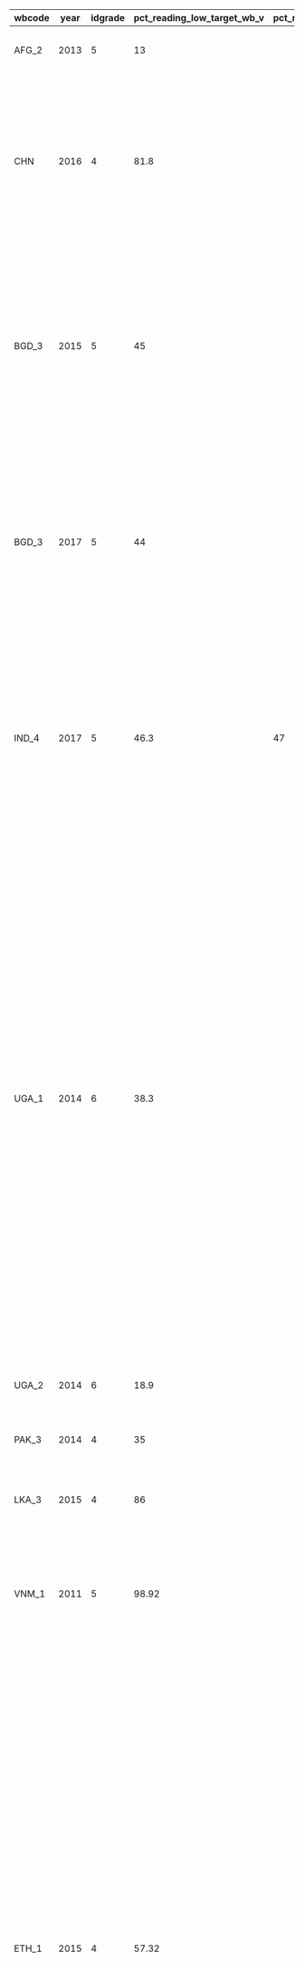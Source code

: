 ﻿| wbcode | year | idgrade | pct_reading_low_target_wb_v | pct_read_low_fe | pct_read_low_ma | cutoff | source | justification | status |
|---|---|---|---|---|---|---|---|---|---|
|AFG_2|2013|5|13|||Level 10|2013 Grade 6 National Assessment (MTEG)| UIS (Tuesday, September 10, 2019 12:00 PM)| Accepted|
|CHN|2016|4|81.8|||Moderate level|Chinese National Compulsory Education Quality Assessment; Grade 4|UIS (National Learning Assessment (NLA): Chinese National Compulsory Education Quality Assessment; Grade 4 (+1); Minimum proficiency level: Moderate).   | Accepted|
|BGD_3|2015|5|45|||Proficient|National Student Assessment (NSA); Grade 5 Bangla|National Learning Assessment (NLA): National Student Assessment (NSA); Grade 5; Minimum proficiency level: Proficient; Domain: Language; UIS (Thursday, May 30, 2019 4:28 PM)| Accepted|
|BGD_3|2017|5|44|||Proficient level|National Student Assessment (NSA); Grade 5 Bangla|National Learning Assessment (NLA): National Student Assessment (NSA); Grade 5; Minimum proficiency level: Proficient; Domain: Language; UIS (Thursday, May 30, 2019 4:28 PM)| Accepted|
|IND_4|2017|5|46.3|47|45|Intermediate level| 2017 NAS grade 5 language; Class V|National Learning Assessment (NLA): National Achievement Survey - Class V; Grade 5; Minimum proficiency level: Intermediate; UIS (Wednesday, May 29, 2019 10:53 AM)| Accepted|
|UGA_1|2014|6|38.3|||Score|National Assessment of Progress in Education (NAPE), Grade 6 English test |email from Marguerite: The National Assessment of Progress in Education (NAPE) is Uganda’s main national assessment program. In 2014, it assessed the English and Math achievement levels of a nationally representative sample of students in Grade 3 and 6, covering both government and private schools. Achievement was measured in relation to the objectives of the national curriculum. The Grade 6 English test covers reading, writing and grammar. 40% of the test is devoted to reading, 40% to writing, and 20% to grammar. | Rejected|
|UGA_2|2014|6|18.9|||Advanced level||UIS (Tuesday, September 10, 2019 12:00 PM) | Accepted|
|PAK_3|2014|4|35|||Proficient level|2014 Grade 4 National Achievement Test (English)|  UIS (Tuesday, September 10, 2019 12:00 PM) | Accepted|
|LKA_3|2015|4|86||| Score Above 40 mark|2015 National Grade 4 Language Test| UIS (Tuesday, September 10, 2019 12:00 PM) | Accepted|
|VNM_1|2011|5|98.92|||Acceptable Level|National Learning Assessment|National Learning Assessment (NLA): National Assessment; Grade 5; Minimum proficiency level: Acceptable| Accepted|
|ETH_1|2015|4|57.32|||Basic Level| Grade 4 National Assessment|Marguerite: fairly comfortable taking students scoring Basic or above as corresponding to our global definition of “minimum proficiency”, which would mean that 57.32% of Grade 4 students in Ethiopia reach the “minimum proficiency” level in reading. If we instead took Proficient or above as the cut off, then only 11.28% of students would reach the required level, which seems too harsh. If we don’t like either of those numbers, then the other option would be to go with the % of students reaching 50% or more correct on the test, which would give us 44.9% of students reaching “minimum proficiency”. | Rejected|
|ETH_2|2015|4|44.9|||Score| Grade 4 National Assessment|Marguerite: fairly comfortable taking students scoring Basic or above as corresponding to our global definition of “minimum proficiency”, which would mean that 57.32% of Grade 4 students in Ethiopia reach the “minimum proficiency” level in reading. If we instead took Proficient or above as the cut off, then only 11.28% of students would reach the required level, which seems too harsh. If we don’t like either of those numbers, then the other option would be to go with the % of students reaching 50% or more correct on the test, which would give us 44.9% of students reaching “minimum proficiency”. | rejected|
|ETH_3|2015|4|11.28|||Proficient level| Grade 4 National Assessment|  UIS (Tuesday, September 10, 2019 12:00 PM) |Accepted|
|COD|2011|5|37.981|||Level 4|PASEC 2010 - level 4|| Accepted|
|KHM_1|2013|6|50.2|||Proficient level| National Learning Assessment (NLA): National Assessment; Grade 6; Minimum proficiency level: Level 3: Proficient |  UIS (Tuesday, September 10, 2019 12:00 PM) | Accepted|
|MYS_1|2017|6|88.3|||Level D| National Learning Assessment (NLA): Mid year exam 2017; Grade 6; Minimum proficiency level: D |  UIS (Tuesday, September 10, 2019 12:00 PM) | Accepted|
|ALB_1|2016|5|95.1|||Level 1 (6-11 points)| Learning Assessment (NLA): National Assessment; Grade 5; Minimum proficiency level: Level 1 (6-11 points)|  UIS (Tuesday, September 10, 2019 12:00 PM) | Accepted|
|KGZ_1|2014|4|36.2|||Basic level|National Learning Assessment (NLA): National Sample-Based Assessment (NSBA); Grade 4; Minimum proficiency level: Basic level; Domain: Language|  UIS (Tuesday, September 10, 2019 12:00 PM) | Accepted|
|GHA_1|2016|6|72|||Minimum Competency| National Learning Assessment (NLA): National Education Assessment (NEA); Grade 6; Minimum proficiency level: Minimum Competency|  UIS (Tuesday, September 10, 2019 12:00 PM) | Accepted|
|MDG_1|2015|5|4.2|||Level 4| PASEC 2015 - level 4 | UIS (Tuesday, September 10, 2019 12:00 PM) | Accepted|
|MLI_1|2012|5|14.26|15.45|13.14|Level 4| PASEC 2012 - level 4 | National Report sent by Country Team | Accepted|
|HND_1|2013|6|30.6|||Level III (SERCE scale)| LLECE 2013 - level III | GLAD from CLO | Accepted||
